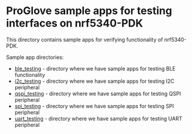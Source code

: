 # ProGlove sample apps for testing interfaces on nrf5340-PDK

This directory contains sample apps for verifying functionality of nrf5340-PDK.

Sample app directories:
* [ble_testing](ble_testing) - directory where we have sample apps for testing BLE functionality
* [i2c_testing](i2c_testing) - directory where we have sample apps for testing I2C peripheral
* [qspi_testing](qspi_testing) - directory where we have sample apps for testing QSPI peripheral
* [spi_testing](spi_testing) - directory where we have sample apps for testing SPI peripheral
* [uart_testing](uart_testing) - directory where we have sample apps for testing UART peripheral
